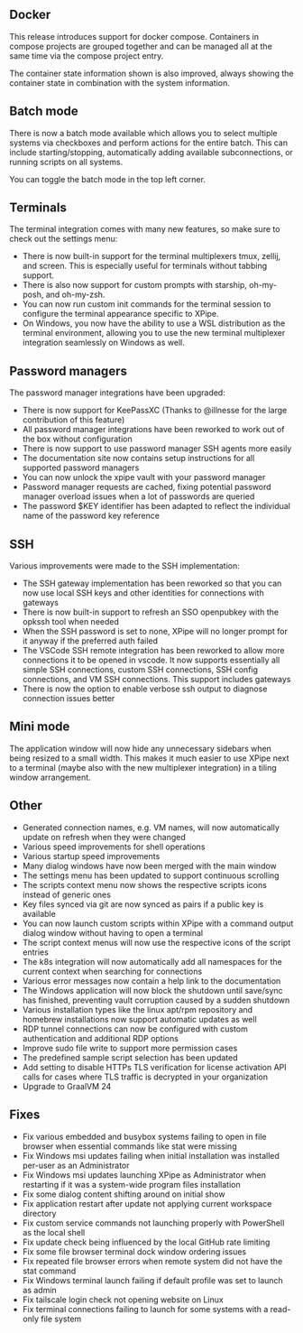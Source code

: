 ## Docker

This release introduces support for docker compose. Containers in compose projects are grouped together and can be managed all at the same time via the compose project entry.

The container state information shown is also improved, always showing the container state in combination with the system information.

## Batch mode

There is now a batch mode available which allows you to select multiple systems via checkboxes and perform actions for the entire batch. This can include starting/stopping, automatically adding available subconnections, or running scripts on all systems.

You can toggle the batch mode in the top left corner.

## Terminals

The terminal integration comes with many new features, so make sure to check out the settings menu:
- There is now built-in support for the terminal multiplexers tmux, zellij, and screen. This is especially useful for terminals without tabbing support.
- There is also now support for custom prompts with starship, oh-my-posh, and oh-my-zsh.
- You can now run custom init commands for the terminal session to configure the terminal appearance specific to XPipe.
- On Windows, you now have the ability to use a WSL distribution as the terminal environment, allowing you to use the new terminal multiplexer integration seamlessly on Windows as well.

## Password managers

The password manager integrations have been upgraded:
- There is now support for KeePassXC (Thanks to @illnesse for the large contribution of this feature)
- All password manager integrations have been reworked to work out of the box without configuration
- There is now support to use password manager SSH agents more easily
- The documentation site now contains setup instructions for all supported password managers
- You can now unlock the xpipe vault with your password manager
- Password manager requests are cached, fixing potential password manager overload issues when a lot of passwords are queried
- The password $KEY identifier has been adapted to reflect the individual name of the password key reference

## SSH

Various improvements were made to the SSH implementation:
- The SSH gateway implementation has been reworked so that you can now use local SSH keys and other identities for connections with gateways
- There is now built-in support to refresh an SSO openpubkey with the opkssh tool when needed
- When the SSH password is set to none, XPipe will no longer prompt for it anyway if the preferred auth failed
- The VSCode SSH remote integration has been reworked to allow more connections it to be opened in vscode. It now supports essentially all simple SSH connections, custom SSH connections, SSH config connections, and VM SSH connections. This support includes gateways
- There is now the option to enable verbose ssh output to diagnose connection issues better

## Mini mode

The application window will now hide any unnecessary sidebars when being resized to a small width. This makes it much easier to use XPipe next to a terminal (maybe also with the new multiplexer integration) in a tiling window arrangement.

## Other

- Generated connection names, e.g. VM names, will now automatically update on refresh when they were changed
- Various speed improvements for shell operations
- Various startup speed improvements
- Many dialog windows have now been merged with the main window
- The settings menu has been updated to support continuous scrolling
- The scripts context menu now shows the respective scripts icons instead of generic ones
- Key files synced via git are now synced as pairs if a public key is available
- You can now launch custom scripts within XPipe with a command output dialog window without having to open a terminal
- The script context menus will now use the respective icons of the script entries
- The k8s integration will now automatically add all namespaces for the current context when searching for connections
- Various error messages now contain a help link to the documentation
- The Windows application will now block the shutdown until save/sync has finished, preventing vault corruption caused by a sudden shutdown
- Various installation types like the linux apt/rpm repository and homebrew installations now support automatic updates as well
- RDP tunnel connections can now be configured with custom authentication and additional RDP options
- Improve sudo file write to support more permission cases
- The predefined sample script selection has been updated
- Add setting to disable HTTPs TLS verification for license activation API calls for cases where TLS traffic is decrypted in your organization
- Upgrade to GraalVM 24

## Fixes

- Fix various embedded and busybox systems failing to open in file browser when essential commands like stat were missing
- Fix Windows msi updates failing when initial installation was installed per-user as an Administrator
- Fix Windows msi updates launching XPipe as Administrator when restarting if it was a system-wide program files installation
- Fix some dialog content shifting around on initial show
- Fix application restart after update not applying current workspace directory
- Fix custom service commands not launching properly with PowerShell as the local shell
- Fix update check being influenced by the local GitHub rate limiting
- Fix some file browser terminal dock window ordering issues
- Fix repeated file browser errors when remote system did not have the stat command
- Fix Windows terminal launch failing if default profile was set to launch as admin
- Fix tailscale login check not opening website on Linux
- Fix terminal connections failing to launch for some systems with a read-only file system
